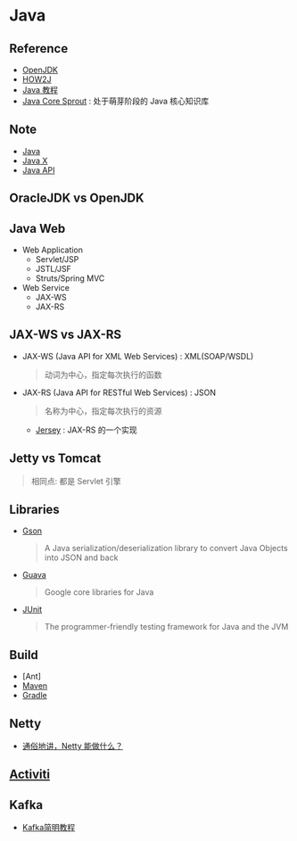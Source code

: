# Java

## Reference

- [OpenJDK](https://github.com/openjdk)
- [HOW2J](https://how2j.cn/)
- [Java 教程](https://www.liaoxuefeng.com/wiki/1252599548343744)
- [Java Core Sprout](https://github.com/crossoverJie/JCSprout) : 处于萌芽阶段的 Java 核心知识库

## Note

- [Java](notes/Java.md)
- [Java X](notes/JavaX.md)
- [Java API](notes/JavaAPI.md)

## OracleJDK vs OpenJDK

## Java Web

- Web Application
    * Servlet/JSP
    * JSTL/JSF
    * Struts/Spring MVC
- Web Service
    * JAX-WS
    * JAX-RS

## JAX-WS vs JAX-RS

* JAX-WS (Java API for XML Web Services) : XML(SOAP/WSDL)
    > 动词为中心，指定每次执行的函数
- JAX-RS (Java API for RESTful Web Services) : JSON
    > 名称为中心，指定每次执行的资源
    * [Jersey](https://github.com/eclipse-ee4j/jersey) : JAX-RS 的一个实现

## Jetty vs Tomcat
> 相同点: 都是 Servlet 引擎

## Libraries

- [Gson](https://github.com/google/gson) 
    > A Java serialization/deserialization library to convert Java Objects into JSON and back
- [Guava](https://github.com/google/guava)
    > Google core libraries for Java
- [JUnit](https://github.com/junit-team/junit5)
    > The programmer-friendly testing framework for Java and the JVM

## Build

- [Ant]
- [Maven](notes/Maven.md)
- [Gradle](notes/Gradle.md)

## Netty

- [通俗地讲，Netty 能做什么？](https://www.zhihu.com/question/24322387)

## [Activiti](notes/Activiti.md)

## Kafka

- [Kafka简明教程](https://zhuanlan.zhihu.com/p/37405836)